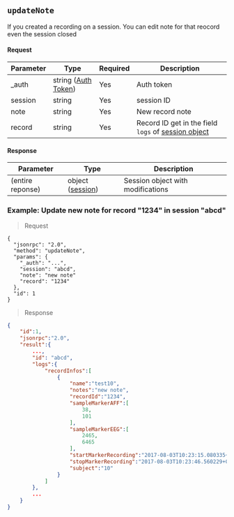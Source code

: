 ## `updateNote`

<div class="fullwidth">

If you created a recording on a session. You can edit note for that reocord even the session closed

#### Request

Parameter | Type   | Required | Description
--------- | ----   | ---------| -----------
_auth     | string ([Auth Token](#auth-token)) | Yes | Auth token
session   | string | Yes | session ID
note      | string | Yes | New record note
record    | string | Yes | Record ID get in the field `logs` of [session object](#session-object)

#### Response

Parameter | Type   | Description
--------- | ----   | -----------
(entire reponse) | object ([session](#session-object))    | Session object with modifications

</div>

### Example: Update new note for record "1234" in session "abcd"

> Request

```json--raw
{
  "jsonrpc": "2.0",
  "method": "updateNote",
  "params": {
    "_auth": "...",
    "session": "abcd",
    "note": "new note"
    "record": "1234"
  },
  "id": 1
}
```

<!-- ```javascript
  ws.send({
    "jsonrpc": "2.0",
    "method": "updateNote",
    "params": {
    	"_auth": "...",
    	"session": "abcd",
    	"note": "new note"
    	"record": "1234"
    },
    "id": 1
  });
``` -->

> Response

```json
{
	"id":1,
	"jsonrpc":"2.0",
	"result":{
		...,
		"id": "abcd",
		"logs":{
			"recordInfos":[
				{
					"name":"test10",
					"notes":"new note",
					"recordId":"1234",
					"sampleMarkerAFF":[
						38,
						101
					],
					"sampleMarkerEEG":[
						2465,
						6465
					],
					"startMarkerRecording":"2017-08-03T10:23:15.080335+07:00",
					"stopMarkerRecording":"2017-08-03T10:23:46.560229+07:00",
					"subject":"10"
				}
			]
		},
		...
	}
}
```
